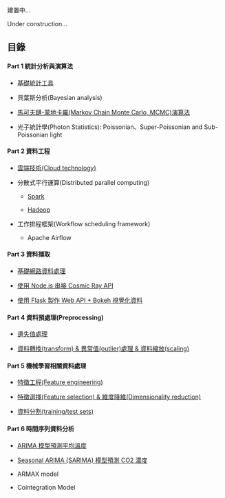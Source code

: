 建置中...

Under construction...

## 目錄

#### Part 1 統計分析與演算法

- [基礎統計工具](https://github.com/yeh8211TK/DataScience/tree/master/Statistics)

- 貝葉斯分析(Bayesian analysis)

- [馬可夫鏈-蒙地卡羅(Markov Chain Monte Carlo, MCMC)演算法](https://github.com/yeh8211TK/DataScience/tree/master/MCMC)

- 光子統計學(Photon Statistics): Poissonian、Super-Poissonian and Sub-Poissonian light

#### Part 2 資料工程

- [雲端技術(Cloud technology)](https://github.com/yeh8211TK/data_analysis/tree/master/CloudTech)

- 分散式平行運算(Distributed parallel computing)

  - [Spark](https://github.com/yeh8211TK/data_analysis/blob/master/Spark)

  - [Hadoop](https://github.com/yeh8211TK/data_analysis/blob/master/Hadoop)

- 工作排程框架(Workflow scheduling framework)

  - Apache Airflow

#### Part 3 資料擷取

- [基礎網路資料處理](https://github.com/yeh8211TK/data_analysis/tree/master/WebDataProcessing)

- [使用 Node.js 串接 Cosmic Ray API](https://github.com/yeh8211TK/data_analysis/tree/master/CosmicRayAPI)

- [使用 Flask 製作 Web API + Bokeh 視覺化資料](https://github.com/yeh8211TK/data_analysis/tree/master/PyFlask)

#### Part 4 資料預處理(Preprocessing)

- [遺失值處理](https://nbviewer.jupyter.org/github/yeh8211TK/data_analysis/blob/master/DataPreprocessing/Missing_data.ipynb)

- [資料轉換(transform) & 異常值(outlier)處理 & 資料縮放(scaling)](https://nbviewer.jupyter.org/github/yeh8211TK/data_analysis/blob/master/DataPreprocessing/Transform_Outlier_Scaling.ipynb)

#### Part 5 機械學習相關資料處理

- [特徵工程(Feature engineering)](https://nbviewer.jupyter.org/github/yeh8211TK/data_analysis/blob/master/MLDataProcessing/Feature_engineering.ipynb)

- [特徵選擇(Feature selection) & 維度降維(Dimensionality reduction)](https://nbviewer.jupyter.org/github/yeh8211TK/data_analysis/blob/master/MLDataProcessing/Feature_selection%26Dimensionality_reduction.ipynb)

- [資料分割(training/test sets)](https://nbviewer.jupyter.org/github/yeh8211TK/data_analysis/blob/master/MLDataProcessing/Training_Test_Split.ipynb)

#### Part 6 時間序列資料分析

- [ARIMA 模型預測平均溫度](https://nbviewer.jupyter.org/github/yeh8211TK/data_analysis/blob/master/TimeSeriesAnalysis/ARIMA.ipynb)

- [Seasonal ARIMA (SARIMA) 模型預測 CO2 濃度](https://nbviewer.jupyter.org/github/yeh8211TK/data_analysis/blob/master/TimeSeriesAnalysis/Seasonal_ARIMA_Model.ipynb)

- ARMAX model

- Cointegration Model
